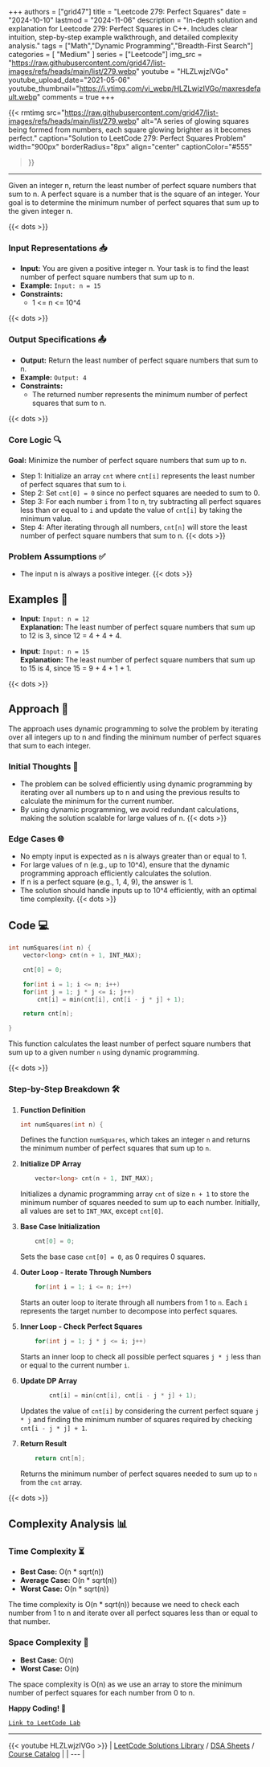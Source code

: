 
+++
authors = ["grid47"]
title = "Leetcode 279: Perfect Squares"
date = "2024-10-10"
lastmod = "2024-11-06"
description = "In-depth solution and explanation for Leetcode 279: Perfect Squares in C++. Includes clear intuition, step-by-step example walkthrough, and detailed complexity analysis."
tags = ["Math","Dynamic Programming","Breadth-First Search"]
categories = [
    "Medium"
]
series = ["Leetcode"]
img_src = "https://raw.githubusercontent.com/grid47/list-images/refs/heads/main/list/279.webp"
youtube = "HLZLwjzIVGo"
youtube_upload_date="2021-05-06"
youtube_thumbnail="https://i.ytimg.com/vi_webp/HLZLwjzIVGo/maxresdefault.webp"
comments = true
+++


{{< rmtimg 
    src="https://raw.githubusercontent.com/grid47/list-images/refs/heads/main/list/279.webp" 
    alt="A series of glowing squares being formed from numbers, each square glowing brighter as it becomes perfect."
    caption="Solution to LeetCode 279: Perfect Squares Problem"
    width="900px"
    borderRadius="8px"
    align="center" 
    captionColor="#555"
>}}
---
Given an integer n, return the least number of perfect square numbers that sum to n. A perfect square is a number that is the square of an integer. Your goal is to determine the minimum number of perfect squares that sum up to the given integer n.
<!--more-->
{{< dots >}}
### Input Representations 📥
- **Input:** You are given a positive integer n. Your task is to find the least number of perfect square numbers that sum up to n.
- **Example:** `Input: n = 15`
- **Constraints:**
	- 1 <= n <= 10^4

{{< dots >}}
### Output Specifications 📤
- **Output:** Return the least number of perfect square numbers that sum to n.
- **Example:** `Output: 4`
- **Constraints:**
	- The returned number represents the minimum number of perfect squares that sum to n.

{{< dots >}}
### Core Logic 🔍
**Goal:** Minimize the number of perfect square numbers that sum up to n.

- Step 1: Initialize an array `cnt` where `cnt[i]` represents the least number of perfect squares that sum to i.
- Step 2: Set `cnt[0] = 0` since no perfect squares are needed to sum to 0.
- Step 3: For each number `i` from 1 to n, try subtracting all perfect squares less than or equal to `i` and update the value of `cnt[i]` by taking the minimum value.
- Step 4: After iterating through all numbers, `cnt[n]` will store the least number of perfect square numbers that sum to n.
{{< dots >}}
### Problem Assumptions ✅
- The input n is always a positive integer.
{{< dots >}}
## Examples 🧩
- **Input:** `Input: n = 12`  \
  **Explanation:** The least number of perfect square numbers that sum up to 12 is 3, since 12 = 4 + 4 + 4.

- **Input:** `Input: n = 15`  \
  **Explanation:** The least number of perfect square numbers that sum up to 15 is 4, since 15 = 9 + 4 + 1 + 1.

{{< dots >}}
## Approach 🚀
The approach uses dynamic programming to solve the problem by iterating over all integers up to n and finding the minimum number of perfect squares that sum to each integer.

### Initial Thoughts 💭
- The problem can be solved efficiently using dynamic programming by iterating over all numbers up to n and using the previous results to calculate the minimum for the current number.
- By using dynamic programming, we avoid redundant calculations, making the solution scalable for large values of n.
{{< dots >}}
### Edge Cases 🌐
- No empty input is expected as n is always greater than or equal to 1.
- For large values of n (e.g., up to 10^4), ensure that the dynamic programming approach efficiently calculates the solution.
- If n is a perfect square (e.g., 1, 4, 9), the answer is 1.
- The solution should handle inputs up to 10^4 efficiently, with an optimal time complexity.
{{< dots >}}
## Code 💻
```cpp
int numSquares(int n) {
    vector<long> cnt(n + 1, INT_MAX);

    cnt[0] = 0;

    for(int i = 1; i <= n; i++)
    for(int j = 1; j * j <= i; j++)
        cnt[i] = min(cnt[i], cnt[i - j * j] + 1);

    return cnt[n];

}
```

This function calculates the least number of perfect square numbers that sum up to a given number `n` using dynamic programming.

{{< dots >}}
### Step-by-Step Breakdown 🛠️
1. **Function Definition**
	```cpp
	int numSquares(int n) {
	```
	Defines the function `numSquares`, which takes an integer `n` and returns the minimum number of perfect squares that sum up to `n`.

2. **Initialize DP Array**
	```cpp
	    vector<long> cnt(n + 1, INT_MAX);
	```
	Initializes a dynamic programming array `cnt` of size `n + 1` to store the minimum number of squares needed to sum up to each number. Initially, all values are set to `INT_MAX`, except `cnt[0]`.

3. **Base Case Initialization**
	```cpp
	    cnt[0] = 0;
	```
	Sets the base case `cnt[0] = 0`, as 0 requires 0 squares.

4. **Outer Loop - Iterate Through Numbers**
	```cpp
	    for(int i = 1; i <= n; i++)
	```
	Starts an outer loop to iterate through all numbers from 1 to `n`. Each `i` represents the target number to decompose into perfect squares.

5. **Inner Loop - Check Perfect Squares**
	```cpp
	    for(int j = 1; j * j <= i; j++)
	```
	Starts an inner loop to check all possible perfect squares `j * j` less than or equal to the current number `i`.

6. **Update DP Array**
	```cpp
	        cnt[i] = min(cnt[i], cnt[i - j * j] + 1);
	```
	Updates the value of `cnt[i]` by considering the current perfect square `j * j` and finding the minimum number of squares required by checking `cnt[i - j * j] + 1`.

7. **Return Result**
	```cpp
	    return cnt[n];
	```
	Returns the minimum number of perfect squares needed to sum up to `n` from the `cnt` array.

{{< dots >}}
## Complexity Analysis 📊
### Time Complexity ⏳
- **Best Case:** O(n * sqrt(n))
- **Average Case:** O(n * sqrt(n))
- **Worst Case:** O(n * sqrt(n))

The time complexity is O(n * sqrt(n)) because we need to check each number from 1 to n and iterate over all perfect squares less than or equal to that number.

### Space Complexity 💾
- **Best Case:** O(n)
- **Worst Case:** O(n)

The space complexity is O(n) as we use an array to store the minimum number of perfect squares for each number from 0 to n.

**Happy Coding! 🎉**


[`Link to LeetCode Lab`](https://leetcode.com/problems/perfect-squares/description/)

---
{{< youtube HLZLwjzIVGo >}}
| [LeetCode Solutions Library](https://grid47.xyz/leetcode/) / [DSA Sheets](https://grid47.xyz/sheets/) / [Course Catalog](https://grid47.xyz/courses/) |
| --- |
